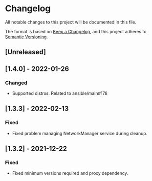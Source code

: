 # Changelog
All notable changes to this project will be documented in this file.

The format is based on [Keep a Changelog](https://keepachangelog.com/en/1.0.0/),
and this project adheres to [Semantic Versioning](https://semver.org/spec/v2.0.0.html).

## [Unreleased]

## [1.4.0] - 2022-01-26
### Changed
- Supported distros. Related to ansible/main#178

## [1.3.3] - 2022-02-13
### Fixed
- Fixed problem managing NetworkManager service during cleanup.

## [1.3.2] - 2021-12-22
### Fixed
- Fixed minimum versions required and proxy dependency.
